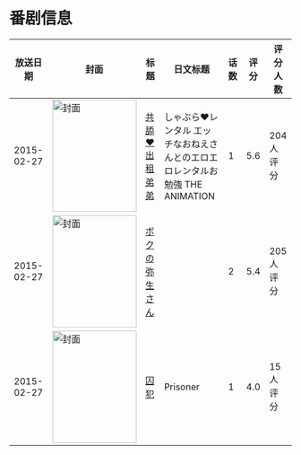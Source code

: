 # 番剧信息

|放送日期|封面|标题|日文标题|话数|评分|评分人数|
|---|---|---|---|---|---|---|
|2015-02-27|<img src="/img/no_icon_subject.png" alt="封面" style="width:150px;height:200px;object-fit:cover;">|[共舔♥出租弟弟](https://bangumi.tv/subject/121881)|しゃぶら♥レンタル エッチなおねえさんとのエロエロレンタルお勉強 THE ANIMATION|1|5.6|204人评分|
|2015-02-27|<img src="/img/no_icon_subject.png" alt="封面" style="width:150px;height:200px;object-fit:cover;">|[ボクの弥生さん](https://bangumi.tv/subject/126176)||2|5.4|205人评分|
|2015-02-27|<img src="/img/no_icon_subject.png" alt="封面" style="width:150px;height:200px;object-fit:cover;">|[囚犯](https://bangumi.tv/subject/145740)|Prisoner|1|4.0|15人评分|
